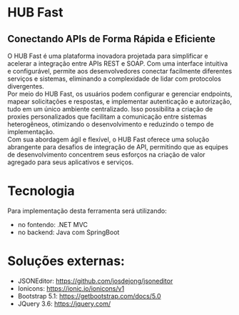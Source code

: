 ﻿# HUB Fast
## Conectando APIs de Forma Rápida e Eficiente</h3>
O HUB Fast é uma plataforma inovadora projetada para simplificar e acelerar a integração entre APIs REST e SOAP. Com uma interface intuitiva e configurável, permite aos desenvolvedores conectar facilmente diferentes serviços e sistemas, eliminando a complexidade de lidar com protocolos divergentes.<br/>
Por meio do HUB Fast, os usuários podem configurar e gerenciar endpoints, mapear solicitações e respostas, e implementar autenticação e autorização, tudo em um único ambiente centralizado. Isso possibilita a criação de proxies personalizados que facilitam a comunicação entre sistemas heterogêneos, otimizando o desenvolvimento e reduzindo o tempo de implementação.<br/>
Com sua abordagem ágil e flexível, o HUB Fast oferece uma solução abrangente para desafios de integração de API, permitindo que as equipes de desenvolvimento concentrem seus esforços na criação de valor agregado para seus aplicativos e serviços.<br/>

# Tecnologia
Para implementação desta ferramenta será utilizando:
- no fontendo: .NET MVC
- no backend: Java com SpringBoot

# Soluções externas:
- JSONEditor: https://github.com/josdejong/jsoneditor
- Ionicons: https://ionic.io/ionicons/v1
- Bootstrap 5.1: https://getbootstrap.com/docs/5.0
- JQuery 3.6: https://jquery.com/